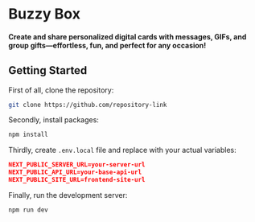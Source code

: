 # Buzzy Box
#### Create and share personalized digital cards with messages, GIFs, and group gifts—effortless, fun, and perfect for any occasion!

## Getting Started

First of all, clone the repository: 
```bash
git clone https://github.com/repository-link
```

Secondly, install packages:
```bash
npm install
```

Thirdly, create `.env.local` file and replace with your actual variables:
```json
NEXT_PUBLIC_SERVER_URL=your-server-url
NEXT_PUBLIC_API_URL=your-base-api-url
NEXT_PUBLIC_SITE_URL=frontend-site-url
```

Finally, run the development server:

```bash
npm run dev
```
